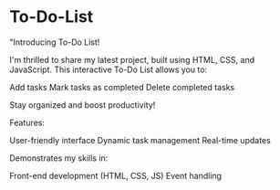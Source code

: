# To-Do-List
"Introducing To-Do List!

I'm thrilled to share my latest project, built using HTML, CSS, and JavaScript. This interactive To-Do List allows you to:

Add tasks
Mark tasks as completed
Delete completed tasks

Stay organized and boost productivity!

Features:

User-friendly interface
Dynamic task management
Real-time updates

Demonstrates my skills in:

Front-end development (HTML, CSS, JS)
Event handling


